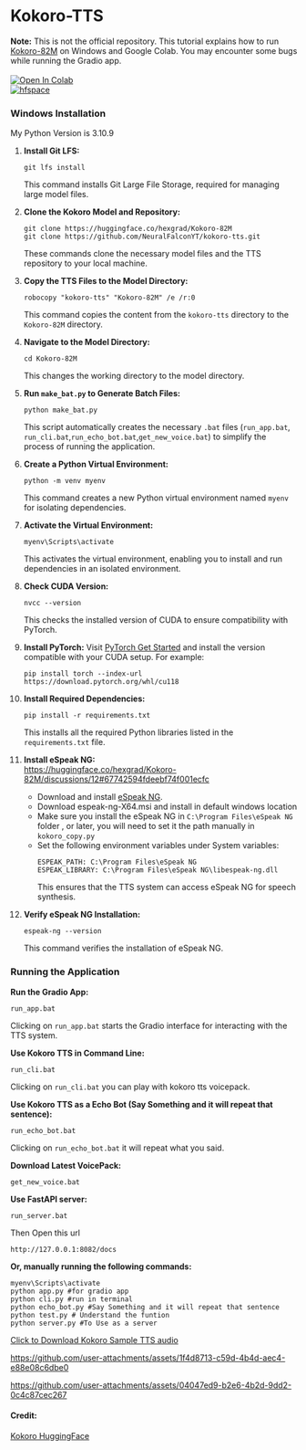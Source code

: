 # Kokoro-TTS 
**Note:** This is not the official repository. This tutorial explains how to run [Kokoro-82M](https://huggingface.co/hexgrad/Kokoro-82M) on Windows and Google Colab. You may encounter some bugs while running the Gradio app.<br><br>
[![Open In Colab](https://colab.research.google.com/assets/colab-badge.svg)](https://colab.research.google.com/github/NeuralFalconYT/kokoro-tts/blob/main/kokoro_TTS.ipynb) <br>
[![hfspace](https://img.shields.io/badge/🤗-Space%20demo-yellow)](https://huggingface.co/spaces/hexgrad/Kokoro-TTS) <br>
### Windows Installation
My Python Version is 3.10.9
1. **Install Git LFS:**
   ```
   git lfs install
   ```
   This command installs Git Large File Storage, required for managing large model files.

2. **Clone the Kokoro Model and Repository:**
   ```
   git clone https://huggingface.co/hexgrad/Kokoro-82M
   git clone https://github.com/NeuralFalconYT/kokoro-tts.git
   ```
   These commands clone the necessary model files and the TTS repository to your local machine.

3. **Copy the TTS Files to the Model Directory:**
   ```
   robocopy "kokoro-tts" "Kokoro-82M" /e /r:0
   ```
   This command copies the content from the `kokoro-tts` directory to the `Kokoro-82M` directory.

4. **Navigate to the Model Directory:**
   ```
   cd Kokoro-82M
   ```
   This changes the working directory to the model directory.

5. **Run `make_bat.py` to Generate Batch Files:**
   ```
   python make_bat.py
   ```
   This script automatically creates the necessary `.bat` files (`run_app.bat`, `run_cli.bat`,`run_echo_bot.bat`,`get_new_voice.bat`) to simplify the process of running the application.

6. **Create a Python Virtual Environment:**
   ```
   python -m venv myenv
   ```
   This command creates a new Python virtual environment named `myenv` for isolating dependencies.

7. **Activate the Virtual Environment:**
   ```
   myenv\Scripts\activate
   ```
   This activates the virtual environment, enabling you to install and run dependencies in an isolated environment.

8. **Check CUDA Version:**
   ```
   nvcc --version
   ```
   This checks the installed version of CUDA to ensure compatibility with PyTorch.

9. **Install PyTorch:**
   Visit [PyTorch Get Started](https://pytorch.org/get-started/locally/) and install the version compatible with your CUDA setup. For example:
   ```
   pip install torch --index-url https://download.pytorch.org/whl/cu118
   ```

10. **Install Required Dependencies:**
    ```
    pip install -r requirements.txt
    ```
    This installs all the required Python libraries listed in the `requirements.txt` file.

11. **Install eSpeak NG:**<br>
      https://huggingface.co/hexgrad/Kokoro-82M/discussions/12#67742594fdeebf74f001ecfc
    - Download and install [eSpeak NG](https://github.com/espeak-ng/espeak-ng/releases/tag/1.51).
    - Download espeak-ng-X64.msi and install in default windows location
    - Make sure you install the eSpeak NG in ```C:\Program Files\eSpeak NG``` folder , or later, you will need to set it the path manually in ```kokoro_copy.py```
    - Set the following environment variables under System variables:
      ```
      ESPEAK_PATH: C:\Program Files\eSpeak NG
      ESPEAK_LIBRARY: C:\Program Files\eSpeak NG\libespeak-ng.dll
      ```
      This ensures that the TTS system can access eSpeak NG for speech synthesis.

13. **Verify eSpeak NG Installation:**
    ```
    espeak-ng --version
    ```
    This command verifies the installation of eSpeak NG.

### Running the Application

 **Run the Gradio App:**
   ```
   run_app.bat
   ```
   Clicking on `run_app.bat` starts the Gradio interface for interacting with the TTS system.

 **Use Kokoro TTS in Command Line:**
   ```
   run_cli.bat
   ```
  Clicking on `run_cli.bat` you can play with kokoro tts voicepack.
  
 **Use Kokoro TTS as a Echo Bot (Say Something and it will repeat that sentence):**
   ```
   run_echo_bot.bat
   ```
  Clicking on `run_echo_bot.bat` it will repeat what you said.

 **Download Latest VoicePack:**
   ```
   get_new_voice.bat
   ```
 **Use FastAPI server:**
   ```
   run_server.bat
   ```
   Then Open this url
   ```
   http://127.0.0.1:8082/docs
   ```
**Or, manually running the following commands:**
 ```
 myenv\Scripts\activate
 python app.py #for gradio app
 python cli.py #run in terminal
 python echo_bot.py #Say Something and it will repeat that sentence
 python test.py # Understand the funtion
 python server.py #To Use as a server
 ```

[Click to Download Kokoro Sample TTS audio](https://huggingface.co/hexgrad/Kokoro-82M/resolve/main/demo/HEARME.wav) <br>



https://github.com/user-attachments/assets/1f4d8713-c59d-4b4d-aec4-e88e08c6dbe0



https://github.com/user-attachments/assets/04047ed9-b2e6-4b2d-9dd2-0c4c87cec267




#### Credit:  
[Kokoro HuggingFace](https://huggingface.co/hexgrad/Kokoro-82M)

